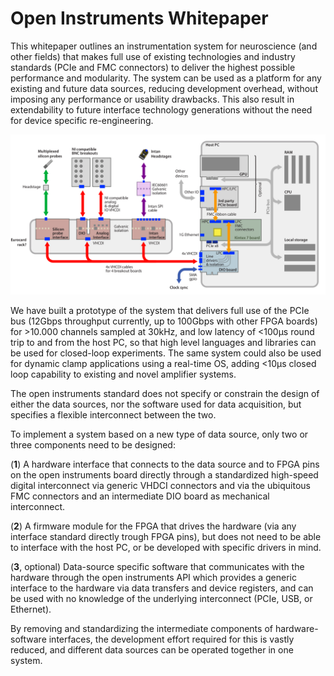 # Open Instruments Whitepaper

This whitepaper outlines an instrumentation system for neuroscience (and other fields) that makes full use of existing technologies and industry standards (PCIe and FMC connectors) to deliver the highest possible performance and modularity. The system can be used as a platform for any existing and future data sources, reducing development overhead, without imposing any performance or usability drawbacks. This also result in extendability to future interface technology generations without the need for device specific re-engineering.

![Example hardware configuration of a Open Instruments system with three connected data source 'breakout boards'. In addition to the DIO board that provides direct electrical connections between the FPGA and the breakout boards, a 3rd party FMC board is shown, connected directly to the FPGA trhough the seconds FMC connector.](imgs/system_overview.png)

We have built a prototype of the system that delivers full use of the PCIe bus (12Gbps throughput currently, up to 100Gbps with other FPGA boards) for >10.000 channels sampled at 30kHz, and low latency of  <100μs round trip to and from the host PC, so that high level languages and libraries can be used for closed-loop experiments. The same system could also be used for dynamic clamp applications using a real-time OS, adding <10μs closed loop capability to existing and novel amplifier systems.

The open instruments standard does not specify or constrain the design of either the data sources, nor the software used for data acquisition, but specifies a flexible interconnect between the two. 

To implement a system based on a new type of data source, only two or three components need to be designed: 

(__1__) A hardware interface that connects to the data source and to FPGA pins on the open instruments board directly through a standardized high-speed digital interconnect via generic VHDCI connectors and via the ubiquitous FMC connectors and an intermediate DIO board as mechanical interconnect.

(__2__) A firmware module for the FPGA that drives the hardware (via any interface standard directly trough FPGA pins), but does not need to be able to interface with the host PC, or be developed with specific drivers in mind.

(__3__, optional) Data-source specific software that communicates with the hardware through the open instruments API which provides a generic interface to the hardware via data transfers and device registers, and can be used with no knowledge of the underlying interconnect (PCIe, USB, or Ethernet).

 By removing and standardizing the intermediate components of hardware-software interfaces, the development effort required for this is vastly reduced, and different data sources can be operated together in one system.









